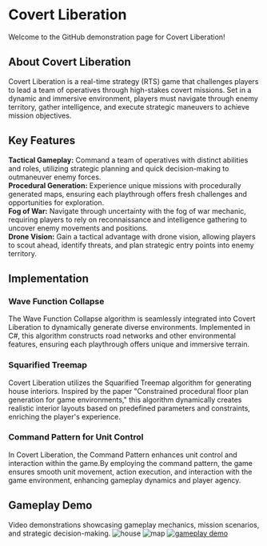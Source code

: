 # Covert Liberation
Welcome to the GitHub demonstration page for Covert Liberation!

## About Covert Liberation
Covert Liberation is a real-time strategy (RTS) game that challenges players to lead a team of operatives through high-stakes covert missions. Set in a dynamic and immersive environment, players must navigate through enemy territory, gather intelligence, and execute strategic maneuvers to achieve mission objectives.

## Key Features
**Tactical Gameplay:** Command a team of operatives with distinct abilities and roles, utilizing strategic planning and quick decision-making to outmaneuver enemy forces.<br />
**Procedural Generation:** Experience unique missions with procedurally generated maps, ensuring each playthrough offers fresh challenges and opportunities for exploration.<br />
**Fog of War:** Navigate through uncertainty with the fog of war mechanic, requiring players to rely on reconnaissance and intelligence gathering to uncover enemy movements and positions.<br />
**Drone Vision:** Gain a tactical advantage with drone vision, allowing players to scout ahead, identify threats, and plan strategic entry points into enemy territory.<br />

## Implementation

### Wave Function Collapse 
The Wave Function Collapse algorithm is seamlessly integrated into Covert Liberation to dynamically generate diverse environments. Implemented in C#, this algorithm constructs road networks and other environmental features, ensuring each playthrough offers unique and immersive terrain.

### Squarified Treemap
Covert Liberation utilizes the Squarified Treemap algorithm for generating  house interiors. Inspired by the paper "Constrained procedural floor plan generation for game environments," this algorithm dynamically creates realistic interior layouts based on predefined parameters and constraints, enriching the player's experience.

### Command Pattern for Unit Control
In Covert Liberation, the Command Pattern enhances unit control and interaction within the game.By employing the command pattern, the game ensures smooth unit movement, action execution, and interaction with the game environment, enhancing gameplay dynamics and player agency.

## Gameplay Demo
Video demonstrations showcasing gameplay mechanics, mission scenarios, and strategic decision-making.
![house](https://github.com/Mr-Bronzodia/Swat/assets/81040884/856b5801-f813-4dce-866c-2eb5fbc323ab)
![map](https://github.com/Mr-Bronzodia/Swat/assets/81040884/799105b1-63f5-4df1-86e5-503a854d25ab)
[![gameplay demo](https://img.youtube.com/vi/8iJdV0dyp34/0.jpg)](https://www.youtube.com/watch?v=8iJdV0dyp34)


